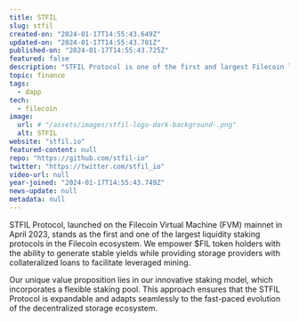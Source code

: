 ```yaml
---
title: STFIL
slug: stfil
created-on: "2024-01-17T14:55:43.649Z"
updated-on: "2024-01-17T14:55:43.701Z"
published-on: "2024-01-17T14:55:43.725Z"
featured: false
description: "STFIL Protocol is one of the first and largest Filecoin liquidity staking and leveraged mining protocol launched on the Filecoin Virtual Machine (FVM). We aim to build the most decentralized staking ecosystem."
topic: finance
tags:
  - dapp
tech:
  - filecoin
image:
  url: # "/assets/images/stfil-logo-dark-background-.png"
  alt: STFIL
website: "stfil.io"
featured-content: null
repo: "https://github.com/stfil-io"
twitter: "https://twitter.com/stfil_io"
video-url: null
year-joined: "2024-01-17T14:55:43.749Z"
news-update: null
metadata: null
---
```


STFIL Protocol, launched on the Filecoin Virtual Machine (FVM) mainnet in April 2023, stands as the first and one of the largest liquidity staking protocols in the Filecoin ecosystem. We empower $FIL token holders with the ability to generate stable yields while providing storage providers with collateralized loans to facilitate leveraged mining.

Our unique value proposition lies in our innovative staking model, which incorporates a flexible staking pool. This approach ensures that the STFIL Protocol is expandable and adapts seamlessly to the fast-paced evolution of the decentralized storage ecosystem.

